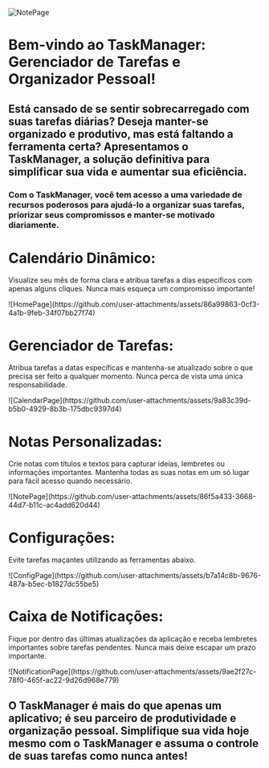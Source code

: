 ![NotePage](https://github.com/user-attachments/assets/3c713cf8-1ef6-4569-96c9-272e24d97bbe)
<h1>Bem-vindo ao TaskManager: Gerenciador de Tarefas e Organizador Pessoal!</h1>

<h2>Está cansado de se sentir sobrecarregado com suas tarefas diárias? Deseja manter-se organizado e produtivo, mas está faltando a ferramenta certa? Apresentamos o TaskManager, a solução definitiva para simplificar sua vida e aumentar sua eficiência.</h2>
<h3>
Com o TaskManager, você tem acesso a uma variedade de recursos poderosos para ajudá-lo a organizar suas tarefas, priorizar seus compromissos e manter-se motivado diariamente.
</h3>
<h1>
Calendário Dinâmico:
</h1>
<p>Visualize seu mês de forma clara e atribua tarefas a dias específicos com apenas alguns cliques. Nunca mais esqueça um compromisso importante!</p>
![HomePage](https://github.com/user-attachments/assets/86a99863-0cf3-4a1b-9feb-34f07bb27f74)
<h1>
Gerenciador de Tarefas:
</h1>
<p>Atribua tarefas a datas específicas e mantenha-se atualizado sobre o que precisa ser feito a qualquer momento. Nunca perca de vista uma única responsabilidade.</p>
![CalendarPage](https://github.com/user-attachments/assets/9a83c39d-b5b0-4929-8b3b-175dbc9397d4)

<h1>Notas Personalizadas:</h1>
<p>Crie notas com títulos e textos para capturar ideias, lembretes ou informações importantes. Mantenha todas as suas notas em um só lugar para fácil acesso quando necessário.</p>
![NotePage](https://github.com/user-attachments/assets/86f5a433-3668-44d7-b11c-ac4add620d44)

<h1>Configurações:</h1>
<p>
Evite tarefas maçantes utilizando as ferramentas abaixo.
</p>
![ConfigPage](https://github.com/user-attachments/assets/b7a14c8b-9676-487a-b5ec-b1827dc55be5)


<h1>Caixa de Notificações:</h1>
<p>  
Fique por dentro das últimas atualizações da aplicação e receba lembretes importantes sobre tarefas pendentes. Nunca mais deixe escapar um prazo importante.
</p>
![NotificationPage](https://github.com/user-attachments/assets/9ae2f27c-78f0-465f-ac22-9d26d968e779)


<h2>O TaskManager é mais do que apenas um aplicativo; é seu parceiro de produtividade e organização pessoal. Simplifique sua vida hoje mesmo com o TaskManager e assuma o controle de suas tarefas como nunca antes!</h2>






